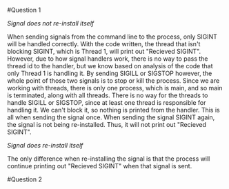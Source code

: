 #Question 1

*Signal does not re-install itself*

When sending signals from the command line to the process, only SIGINT will be handled correctly. With the code written, the thread that isn't blocking SIGINT, which is Thread 1, will print out
"Recieved SIGINT". However, due to how signal handlers work, there is no way to pass the thread id to the handler, but we know based on analysis of the code that only Thread 1 is handling it.
By sending SIGILL or SIGSTOP however, the whole point of those two signals is to stop or kill the process. Since we are working with threads, there is only one process, which is main, and so main is
terminated, along with all threads. There is no way for the threads to handle SIGILL or SIGSTOP, since at least one thread is responsible for handling it. We can't block it, so nothing is printed
from the handler. This is all when sending the signal once. When sending the signal SIGINT again, the signal is not being re-installed. Thus, it will not print out "Recieved SIGINT".

*Signal does re-install itself*

The only difference when re-installing the signal is that the process will continue printing out "Recieved SIGINT" when that signal is sent.


#Question 2
